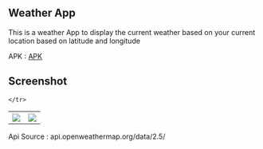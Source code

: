 ## Weather App 
This is a  weather App to display the current weather based on your current location based on latitude and longitude

APK : [APK](https://drive.google.com/file/d/1mrQaR9eqpQge0WETMQ-JN-hmMhQp1vXw/view?usp=sharing)

## Screenshot
<table style="width:70%">
  <tr>
    <th><img src="https://drive.google.com/file/d/1eFr3n4A3SgGO7bmqZn46HJdjtPS7dZ3c/view?usp=sharing"/></th>
    <th><img src="https://drive.google.com/file/d/1sV7LK0BKXDdacVrjm0O5Cz-IpUlojtPq/view?usp=sharing"/></th>

    </tr>

</table>

Api Source : api.openweathermap.org/data/2.5/
